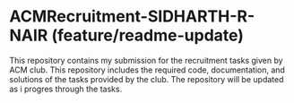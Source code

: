 # ACMRecruitment-SIDHARTH-R-NAIR (feature/readme-update)
This repository contains my submission for the recruitment tasks given by ACM club. This repository includes the required code, documentation, and solutions of the tasks provided by the club. The repository will be updated as i progres through the tasks.

